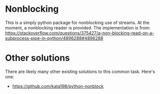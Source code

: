 
# Nonblocking

This is a simply python package for nonblocking use of streams.
At the moment, a nonblocking reader is provided.
The implementation is from:
 https://stackoverflow.com/questions/375427/a-non-blocking-read-on-a-subprocess-pipe-in-python/4896288#4896288


# Other solutions

There are likely many other existing solutions to this common task.
Here's one:
- https://github.com/kata198/python-nonblock
